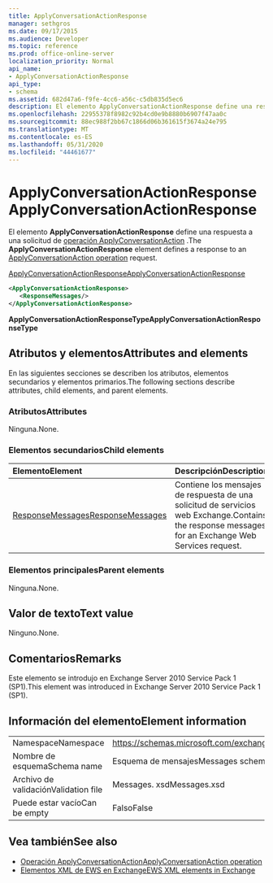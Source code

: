 ```yaml
---
title: ApplyConversationActionResponse
manager: sethgros
ms.date: 09/17/2015
ms.audience: Developer
ms.topic: reference
ms.prod: office-online-server
localization_priority: Normal
api_name:
- ApplyConversationActionResponse
api_type:
- schema
ms.assetid: 682d47a6-f9fe-4cc6-a56c-c5db835d5ec6
description: El elemento ApplyConversationActionResponse define una respuesta a una solicitud de operación ApplyConversationAction.
ms.openlocfilehash: 22955378f8982c92b4cd0e9b8880b6907f47aa0c
ms.sourcegitcommit: 88ec988f2bb67c1866d06b361615f3674a24e795
ms.translationtype: MT
ms.contentlocale: es-ES
ms.lasthandoff: 05/31/2020
ms.locfileid: "44461677"
---
```

# <a name="applyconversationactionresponse"></a><span data-ttu-id="3ea24-103">ApplyConversationActionResponse</span><span class="sxs-lookup"><span data-stu-id="3ea24-103">ApplyConversationActionResponse</span></span>

<span data-ttu-id="3ea24-104">El elemento **ApplyConversationActionResponse** define una respuesta a una solicitud de [operación ApplyConversationAction](applyconversationaction-operation.md) .</span><span class="sxs-lookup"><span data-stu-id="3ea24-104">The **ApplyConversationActionResponse** element defines a response to an [ApplyConversationAction operation](applyconversationaction-operation.md) request.</span></span> 
  
[<span data-ttu-id="3ea24-105">ApplyConversationActionResponse</span><span class="sxs-lookup"><span data-stu-id="3ea24-105">ApplyConversationActionResponse</span></span>](applyconversationactionresponse.md)
  
```XML
<ApplyConversationActionResponse>
   <ResponseMessages/>
</ApplyConversationActionResponse>
```

 <span data-ttu-id="3ea24-106">**ApplyConversationActionResponseType**</span><span class="sxs-lookup"><span data-stu-id="3ea24-106">**ApplyConversationActionResponseType**</span></span>
## <a name="attributes-and-elements"></a><span data-ttu-id="3ea24-107">Atributos y elementos</span><span class="sxs-lookup"><span data-stu-id="3ea24-107">Attributes and elements</span></span>

<span data-ttu-id="3ea24-108">En las siguientes secciones se describen los atributos, elementos secundarios y elementos primarios.</span><span class="sxs-lookup"><span data-stu-id="3ea24-108">The following sections describe attributes, child elements, and parent elements.</span></span>
  
### <a name="attributes"></a><span data-ttu-id="3ea24-109">Atributos</span><span class="sxs-lookup"><span data-stu-id="3ea24-109">Attributes</span></span>

<span data-ttu-id="3ea24-110">Ninguna.</span><span class="sxs-lookup"><span data-stu-id="3ea24-110">None.</span></span>
  
### <a name="child-elements"></a><span data-ttu-id="3ea24-111">Elementos secundarios</span><span class="sxs-lookup"><span data-stu-id="3ea24-111">Child elements</span></span>

|<span data-ttu-id="3ea24-112">**Elemento**</span><span class="sxs-lookup"><span data-stu-id="3ea24-112">**Element**</span></span>|<span data-ttu-id="3ea24-113">**Descripción**</span><span class="sxs-lookup"><span data-stu-id="3ea24-113">**Description**</span></span>|
|:-----|:-----|
|[<span data-ttu-id="3ea24-114">ResponseMessages</span><span class="sxs-lookup"><span data-stu-id="3ea24-114">ResponseMessages</span></span>](responsemessages.md) <br/> |<span data-ttu-id="3ea24-115">Contiene los mensajes de respuesta de una solicitud de servicios web Exchange.</span><span class="sxs-lookup"><span data-stu-id="3ea24-115">Contains the response messages for an Exchange Web Services request.</span></span>  <br/> |
   
### <a name="parent-elements"></a><span data-ttu-id="3ea24-116">Elementos principales</span><span class="sxs-lookup"><span data-stu-id="3ea24-116">Parent elements</span></span>

<span data-ttu-id="3ea24-117">Ninguna.</span><span class="sxs-lookup"><span data-stu-id="3ea24-117">None.</span></span>
  
## <a name="text-value"></a><span data-ttu-id="3ea24-118">Valor de texto</span><span class="sxs-lookup"><span data-stu-id="3ea24-118">Text value</span></span>

<span data-ttu-id="3ea24-119">Ninguno.</span><span class="sxs-lookup"><span data-stu-id="3ea24-119">None.</span></span>
  
## <a name="remarks"></a><span data-ttu-id="3ea24-120">Comentarios</span><span class="sxs-lookup"><span data-stu-id="3ea24-120">Remarks</span></span>

<span data-ttu-id="3ea24-121">Este elemento se introdujo en Exchange Server 2010 Service Pack 1 (SP1).</span><span class="sxs-lookup"><span data-stu-id="3ea24-121">This element was introduced in Exchange Server 2010 Service Pack 1 (SP1).</span></span>
  
## <a name="element-information"></a><span data-ttu-id="3ea24-122">Información del elemento</span><span class="sxs-lookup"><span data-stu-id="3ea24-122">Element information</span></span>

|||
|:-----|:-----|
|<span data-ttu-id="3ea24-123">Namespace</span><span class="sxs-lookup"><span data-stu-id="3ea24-123">Namespace</span></span>  <br/> |https://schemas.microsoft.com/exchange/services/2006/messages  <br/> |
|<span data-ttu-id="3ea24-124">Nombre de esquema</span><span class="sxs-lookup"><span data-stu-id="3ea24-124">Schema name</span></span>  <br/> |<span data-ttu-id="3ea24-125">Esquema de mensajes</span><span class="sxs-lookup"><span data-stu-id="3ea24-125">Messages schema</span></span>  <br/> |
|<span data-ttu-id="3ea24-126">Archivo de validación</span><span class="sxs-lookup"><span data-stu-id="3ea24-126">Validation file</span></span>  <br/> |<span data-ttu-id="3ea24-127">Messages. xsd</span><span class="sxs-lookup"><span data-stu-id="3ea24-127">Messages.xsd</span></span>  <br/> |
|<span data-ttu-id="3ea24-128">Puede estar vacío</span><span class="sxs-lookup"><span data-stu-id="3ea24-128">Can be empty</span></span>  <br/> |<span data-ttu-id="3ea24-129">Falso</span><span class="sxs-lookup"><span data-stu-id="3ea24-129">False</span></span>  <br/> |
   
## <a name="see-also"></a><span data-ttu-id="3ea24-130">Vea también</span><span class="sxs-lookup"><span data-stu-id="3ea24-130">See also</span></span>

- [<span data-ttu-id="3ea24-131">Operación ApplyConversationAction</span><span class="sxs-lookup"><span data-stu-id="3ea24-131">ApplyConversationAction operation</span></span>](applyconversationaction-operation.md)
- [<span data-ttu-id="3ea24-132">Elementos XML de EWS en Exchange</span><span class="sxs-lookup"><span data-stu-id="3ea24-132">EWS XML elements in Exchange</span></span>](ews-xml-elements-in-exchange.md)

